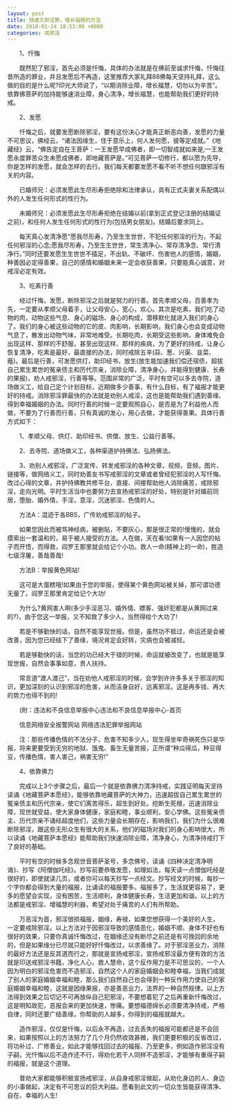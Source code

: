 ```yaml
---
layout: post
title: 快速灭邪淫罪，增长福报的方法
date: 2018-01-24 18:53:00 +0800
categories: 戒邪淫
---
```


　　1、忏悔
　　既然犯了邪淫，首先必须是忏悔，具体的办法就是在佛前至诚求忏悔，忏悔往昔所造的罪业，并且发愿后不再造，这里推荐大家礼拜88佛每天坚持礼拜，这么做的目的是什么呢?印光大师说了，“以期消除业障，增长福慧，切勿以为辛苦”。依靠佛菩萨的加持能够速消业障，身心清净，增长福慧，也能帮助我们更好的持戒。
　　2、发愿
　　忏悔之后，就要发愿断除邪淫，要有这份决心才能真正断恶向善，发愿的力量不可思议，佛经云，“诸法因缘生，住于意乐上，何人发何愿，彼等定成就。”《地藏经》云，“佛告定自在王菩萨：一王发愿早成佛者，即一切智成就如来是;一王发愿永度罪苦众生未愿成佛者，即地藏菩萨是。”可见菩萨一切修行，都以愿为先导，你是怎样的发愿，就会怎样的去行。我们每天都要发愿不看不听不想任何跟邪淫有关的内容。
　　已婚师兄：必须发愿此生尽形寿拒绝除和法律承认，具有正式夫妻关系配偶以外的人发生任何形式的性行为。
　　未婚师兄：必须发愿此生尽形寿拒绝在结婚以前(拿到正式登记注册的结婚证之前)，和任何人发生任何形式的性行为(包括男女朋友)。结婚后要求同上。
　　每天真心发清净愿“愿我尽形寿，乃至生生世世，不犯任何邪淫的行为，不起任何邪淫的心念;愿我尽形寿，乃至生生世世，常生清净心、常存清净念、常行清净行。”同时还要发愿生生世世不插足，不出轨、不破坏、伤害他人的感情，婚姻，种善因必定得善果，自己的感情和婚姻未来一定会收获善果，只要能真心诚意，对戒淫必定有效。
　　3、吃素行善
　　经过忏悔，发愿，断除邪淫之后就是努力的行善。首先孝顺父母，百善孝为先，一定要从孝顺父母着手，让父母安心，宽心，欢心。其次是吃素，我们吃了动物的肉，动物这些气息、身心的磁场、身心的构成，潜移默化就进入我们的身心了。我们的身心被这些动物的它的皮、肉影响，长期影响，我们身心也会变成动物气息了，散发出动物气味，非常地难受。长期吃肉，长期受这些影响，身体难免会出现这样、那样的不舒服，甚至出现这样、那样的疾病，为了更好的持戒，让身心恢复清净，吃素是最好，最直接的办法，同时戒除五辛(蒜、葱、兴渠、韭菜、薤)。最后是行善，可发愿供灯，助印经书，放生(放生能加速我们偿还宿债，超拔自己累生累世的冤亲债主和历代宗亲，消除业障，清净身心，并能得到健康、长寿的果报)，劝人戒邪淫，行善等等。范围非常的广泛，平时有空可以多去寺院，道场做义工，给自己定个计划目标，近期做多少善事，有什么目标，有了福报才能更好的持戒。消除邪淫罪最快的办法就是劝别人戒淫，这也是能帮助我们遇到善缘、得到幸福婚姻的办法。同时行善的时候一定要观照自心，是否是为了利益他人而做，不要为了行善而行善，只有真诚的发心，用心去做，才能获得善果。具体行善方式如下：
　　1、孝顺父母、供灯、助印经书、供僧、放生、公益行善等。
　　2、去寺院、道场做义工，各种渠道护持佛法、弘扬佛法。
　　3、劝别人戒邪淫，广泛宣传、转发戒邪淫的各种文章，视频，音频，图片、链接等，做网络义工，同时劝善友书写戒邪淫的文章或者曾经犯邪淫的人写忏悔、改过心得的文章，并护持佛教共修平台，直接、间接帮助他人消除痛苦，戒除邪淫，走向光明。平时生活当中也要努力去宣扬戒邪淫的好处，特别是针对婚前同居，堕胎、婚外情，手淫，意淫，沉迷邪淫、色情的人。
　　方法A：混迹于各BBS，广传劝戒邪淫的帖子。
　　如果您因此而被骂神经病，被删贴，不要灰心，那是很正常的!慢慢的，就会摸索出一套温和的，易于被人接受的方法。人在做，天在看!如果有一人因您的帖子而开悟，而得救，阎罗王那里就会给记个小功。救人一命(精神上的一命)，胜造七级浮屠，善哉善哉!
　　方法B：举报黄色网站!
　　这可是大蛋糕哦!如果由于您的举报，使得某个黄色网站被关掉，那可谓功德无量了。阎罗王那里肯定给记个大功!
　　为什么?黄网害人啊(多少手淫恶习、婚外情、嫖客、强奸犯都是从黄网过来的?)，由于您这一举报，又不知救了多少人，当然得给个大功了!
　　若是不够勤快的话，自然不能享现世报。但是，虽然功不抵过，命运还是会被改善，因为您已经结下了善缘，境况肯定会好转，灾病也会被减轻。
　　若是够勤快的话，当您的功已经大于错的时候，命运就被改变了，也就是能享现世报，自然会事事如意，贵人扶持。
　　常言道“渡人渡己”，当在劝他人戒邪淫的时候，会学到许许多多关于邪淫的知识，更加深刻的认识到邪淫的危害，从而洁身自好，远离邪淫。这是再多钱、再大的势力也得不到的!
　　(附：违法和不良信息举报中心违法和不良信息举报中心-首页
　　信息网络安全报警网站 网络违法犯罪举报网站
　　注：那些传播色情的不法分子，危害不知多少人，现生得坐牢奇祸死伤只是华报，将来更要受到无穷的地狱、饿鬼、畜生无量苦报，正所谓“种瓜得瓜，种豆得豆，传播色情，害人害己，祸害无穷!”
　　4、依靠佛力
　　完成以上3个步骤之后，最后一个就是依靠佛力清净持戒，实践证明每天坚持读诵《地藏菩萨本愿经》，能够依靠地藏菩萨的大神力，迅速超拔自己累生累世的冤亲债主和历代宗亲，使它们离苦得乐，超生到好处。挖断生死根，迅速消除业障，现世就受益，使大家身体健康，家庭和睦，事业顺利，安心学佛。这些冤亲债主、历代宗亲不诵经超度他们，这些力量会长期存在，影响我们，我们为什么很难断除邪淫，跟这些无形众生有很大的关系，他们的磁场对我们的身心影响很大，所以读诵《地藏菩萨本愿经》能帮助我们快速消除业障，清净身心，为清净持戒打下了良好的基础。
　　平时有空的时候多念观世音菩萨圣号，多念佛号，读诵《四种决定清净明诲》、抄写《阿僧伽吒经》。抄写前要恭敬发愿，如理如法，每天读一点僧伽吒经是很好的，即使就读几页，或者你可以每天抄写一点经文。抄写经文的时候，每抄一个字你都会得到大量的福报，比诵读的福报要多。福报多了，生活就更容易了，更多的愿望会实现，没有困苦，生活顺利，身体健康长寿，生活更加和谐。以上的方法都是戒邪淫、增福慧的利器，希望对处于痛苦的人们有所帮助。
　　万恶淫为首，邪淫很损福报，姻缘，寿禄，如果您想获得一个美好的人生， 一定要戒除邪淫。以上方法对于因邪淫导致的感情恶化，婚姻不顺、身体不好也有很好的效果，只要你真诚忏悔改过，在姻缘还没有断尽之前还是有可挽回的余地的，但是如果缘分已尽就只能好好忏悔改过，以求善缘了。对于邪淫恶业力，消除的最好方法还是反其道而行之，那就是宣扬戒邪淫，宣扬戒邪淫最方便有效的方法就是印送戒邪淫书籍，净化人心，救人慧命，这个反作用力是不可思议的，一个人因为明白的邪淫危害而不造邪淫，自然这个人的家庭婚姻会和睦幸福，当我们成就了别人的家庭婚姻幸福和睦，那么我们自然自己也会得到一种反作用力使自己的家庭婚姻幸福和睦，这就是因缘果报，亦是善恶业力，法界的一种自然规律。以上方法得到效果之后切记不可再放纵自己犯邪淫，不要想着犯了之后再重新忏悔改过，这是明知故犯，恶报会来的更加快速，惨痛。要想福德绵长必须要清净持戒，严格自律，同时还要广结善缘，你帮助的人越多，你得到的福报就越大。
　　造作邪淫，仅仅是忏悔，以后永不再造，过去丢失的福报可能都还是不会回来，如果按照以上的方法努力了几个月仍然收效甚微，我们更要积极的反省改过，将功补过、广修善业，如此才能够找回过去的福报、乃至更多，例如造作邪淫没有子嗣，光忏悔以后不造作还不行，得劝化若干人同样不造邪淫，才能够有重得子嗣的福报，就是这个道理。
　　普劝大家都能够积极宣扬戒邪淫，从自身戒邪淫做起，从劝化身边的人、身边的小事做起，决定有不可思议的巨大利益。愿看到此文的一切众生皆能获得清净、自在、幸福的人生!